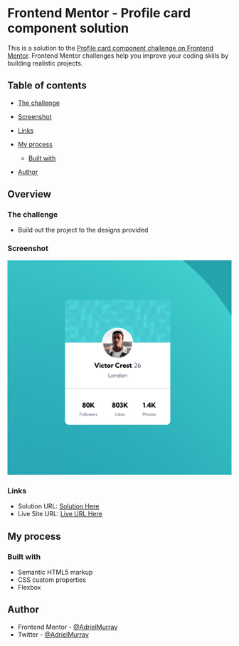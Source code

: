 # Frontend Mentor - Profile card component solution

This is a solution to the [Profile card component challenge on Frontend Mentor](https://www.frontendmentor.io/challenges/profile-card-component-cfArpWshJ). Frontend Mentor challenges help you improve your coding skills by building realistic projects. 

## Table of contents


  - [The challenge](#the-challenge)
  - [Screenshot](#screenshot)
  - [Links](#links)
- [My process](#my-process)
  - [Built with](#built-with)
 
- [Author](#author)



## Overview

### The challenge

- Build out the project to the designs provided

### Screenshot

![](./images/project-screenshot.png)



### Links

- Solution URL: [Solution Here](https://github.com/AdrielMurray/profile-card-component-main)
- Live Site URL: [Live URL Here](https://adrielmurray.github.io/profile-card-component-main/)

## My process

### Built with

- Semantic HTML5 markup
- CSS custom properties
- Flexbox





## Author


- Frontend Mentor - [@AdrielMurray](https://www.frontendmentor.io/profile/AdrielMurray)
- Twitter - [@AdrielMurray](https://www.twitter.com/AdrielMurray)


